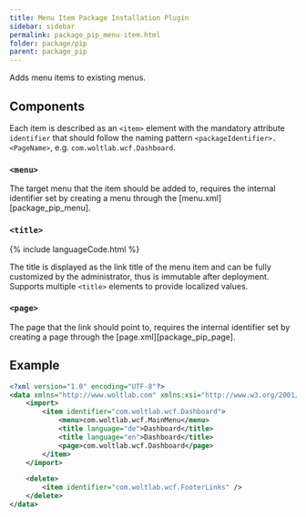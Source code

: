 ```yaml
---
title: Menu Item Package Installation Plugin
sidebar: sidebar
permalink: package_pip_menu-item.html
folder: package/pip
parent: package_pip
---
```


Adds menu items to existing menus.

## Components

Each item is described as an `<item>` element with the mandatory attribute `identifier` that should follow the naming pattern `<packageIdentifier>.<PageName>`, e.g. `com.woltlab.wcf.Dashboard`.

### `<menu>`

The target menu that the item should be added to, requires the internal identifier set by creating a menu through the [menu.xml][package_pip_menu].

### `<title>`

{% include languageCode.html %}

The title is displayed as the link title of the menu item and can be fully customized by the administrator, thus is immutable after deployment. Supports multiple `<title>` elements to provide localized values.

### `<page>`

The page that the link should point to, requires the internal identifier set by creating a page through the [page.xml][package_pip_page].

## Example

```xml
<?xml version="1.0" encoding="UTF-8"?>
<data xmlns="http://www.woltlab.com" xmlns:xsi="http://www.w3.org/2001/XMLSchema-instance" xsi:schemaLocation="http://www.woltlab.com http://www.woltlab.com/XSD/2019/menuItem.xsd">
    <import>
        <item identifier="com.woltlab.wcf.Dashboard">
            <menu>com.woltlab.wcf.MainMenu</menu>
            <title language="de">Dashboard</title>
            <title language="en">Dashboard</title>
            <page>com.woltlab.wcf.Dashboard</page>
        </item>
    </import>

    <delete>
        <item identifier="com.woltlab.wcf.FooterLinks" />
    </delete>
</data>
```
